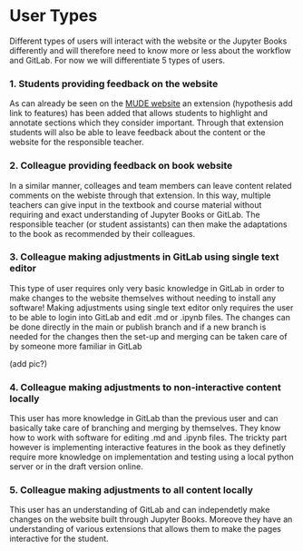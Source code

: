 # User Types

Different types of users will interact with the website or the Jupyter Books differently and will therefore need to know more or less about the workflow and GitLab. For now we will differentiate 5 types of users.

### 1. Students providing feedback on the website

As can already be seen on the [MUDE website](https://mude.citg.tudelft.nl/book/intro.html) an extension (hypothesis add link to features) has been added that allows students to highlight and annotate sections which they consider important. Through that extension students will also be able to leave feedback about the content or the website for the responsible teacher.

### 2. Colleague providing feedback on book website

In a similar manner, colleages and team members can leave content related comments on the webiste through that extension. In this way, multiple teachers can give input in the textbook and course material without requiring and exact understanding of Jupyter Books or GitLab. The responsible teacher (or student assistants) can then make the adaptations to the book as recommended by their colleagues.

### 3. Colleague making adjustments in GitLab using single text editor

This type of user requires only very basic knowledge in GitLab in order to make changes to the website themselves without needing to install any software! Making adjustments using single text editor only requires the user to be able to login into GitLab and edit .md or .ipynb files. The changes can be done directly in the main or publish branch and if a new branch is needed for the changes then the set-up and merging can be taken care of by someone more familiar in GitLab

(add pic?)

### 4. Colleague making adjustments to non-interactive content locally

This user has more knowledge in GitLab than the previous user and can basically take care of branching and merging by themselves. They know how to work with software for editing .md and .ipynb files. The trickty part however is implementing interactive features in the book as they definetly require more knowledge on implementation and testing using a local python server or in the draft version online. 

### 5. Colleague making adjustments to all content locally

This user has an understanding of GitLab and can independetly make changes on the website built through Jupyter Books. Moreove they have an understanding of various extensions that allows them to make the pages interactive for the student.